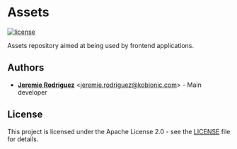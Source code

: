 # Assets

[![license](https://img.shields.io/badge/license-Apache--2.0-blue.svg)](https://github.com/KoBionic/assets/blob/master/LICENSE)

Assets repository aimed at being used by frontend applications.

## Authors

- [**Jeremie Rodriguez**](https://gitlab.com/jeremiergz) &lt;[jeremie.rodriguez@kobionic.com](mailto:jeremie.rodriguez@kobionic.com)&gt; - Main developer

## License

This project is licensed under the Apache License 2.0 - see the [LICENSE](https://github.com/KoBionic/assets/blob/master/LICENSE) file for details.
